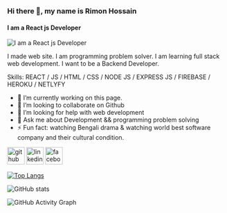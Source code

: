 ### Hi there 👋, my name is Rimon Hossain
#### I am  a React js Developer
![I am  a React js Developer](https://www.rlogical.com/wp-content/uploads/2020/12/MERN-Stack-considered-the-Best-for-Developing-Web-Apps.png)

I made web site. I am programming problem solver. I am learning full stack web development. I want to be a Backend Developer.

Skills: REACT / JS / HTML / CSS / NODE JS / EXPRESS JS / FIREBASE / HEROKU / NETLYFY

- 🔭 I’m currently working on this page. 
- 👯 I’m looking to collaborate on Github 
- 🤔 I’m looking for help with web development 
- 💬 Ask me about Development && programming problem solving 
- ⚡ Fun fact: watching Bengali drama & watching world best software company and their cultural condition. 


[<img src='https://cdn.jsdelivr.net/npm/simple-icons@3.0.1/icons/github.svg' alt='github' height='40'>](https://github.com/https://github.com/rimonhossain12)  [<img src='https://cdn.jsdelivr.net/npm/simple-icons@3.0.1/icons/linkedin.svg' alt='linkedin' height='40'>](https://www.linkedin.com/in/https://www.linkedin.com/in/rimonhossain12//)  [<img src='https://cdn.jsdelivr.net/npm/simple-icons@3.0.1/icons/facebook.svg' alt='facebook' height='40'>](https://www.facebook.com/https://www.facebook.com/ar.rimon.7731)  

[![Top Langs](https://github-readme-stats.vercel.app/api/top-langs/?username=https://github.com/rimonhossain12)](https://github.com/anuraghazra/github-readme-stats)

![GitHub stats](https://github-readme-stats.vercel.app/api?username=https://github.com/rimonhossain12&show_icons=true)  

![GitHub Activity Graph](https://activity-graph.herokuapp.com/graph?username=https://github.com/rimonhossain12)  

